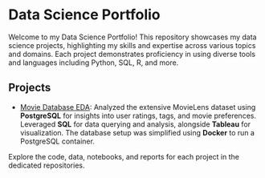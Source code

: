 # Data Science Portfolio

Welcome to my Data Science Portfolio! This repository showcases my data science projects, highlighting my skills and expertise across various topics and domains. Each project demonstrates proficiency in using diverse tools and languages including Python, SQL, R, and more.

## Projects

- [Movie Database EDA](https://github.com/dmydud/movie-database-eda): Analyzed the extensive MovieLens dataset using **PostgreSQL** for insights into user ratings, tags, and movie preferences. Leveraged **SQL** for data querying and analysis, alongside **Tableau** for visualization. The database setup was simplified using **Docker** to run a PostgreSQL container.

Explore the code, data, notebooks, and reports for each project in the dedicated repositories.
